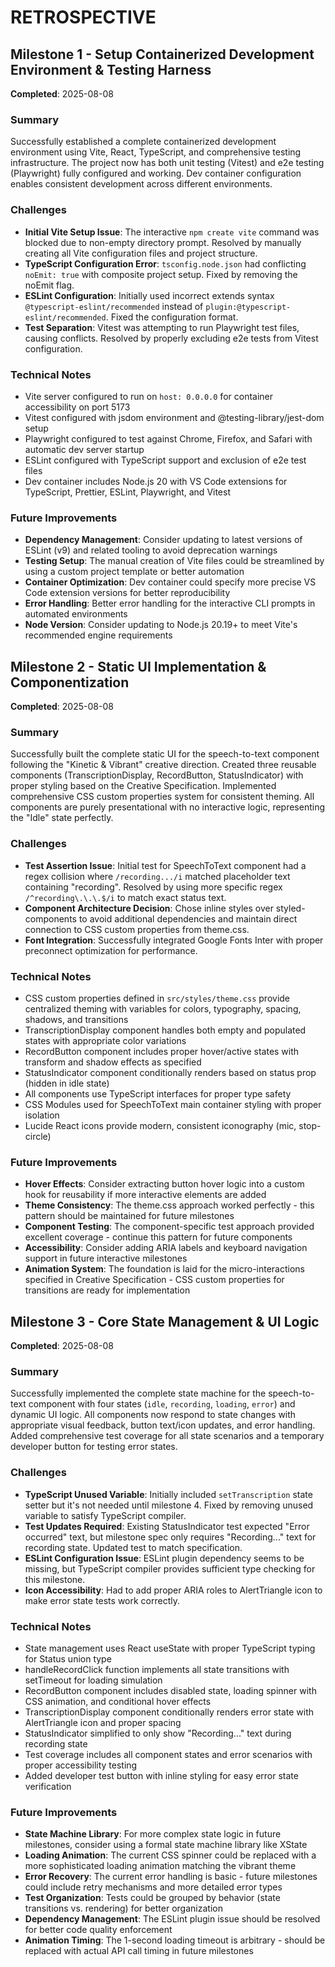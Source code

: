 # RETROSPECTIVE

## Milestone 1 - Setup Containerized Development Environment & Testing Harness
**Completed**: 2025-08-08

### Summary
Successfully established a complete containerized development environment using Vite, React, TypeScript, and comprehensive testing infrastructure. The project now has both unit testing (Vitest) and e2e testing (Playwright) fully configured and working. Dev container configuration enables consistent development across different environments.

### Challenges
- **Initial Vite Setup Issue**: The interactive `npm create vite` command was blocked due to non-empty directory prompt. Resolved by manually creating all Vite configuration files and project structure.
- **TypeScript Configuration Error**: `tsconfig.node.json` had conflicting `noEmit: true` with composite project setup. Fixed by removing the noEmit flag.
- **ESLint Configuration**: Initially used incorrect extends syntax `@typescript-eslint/recommended` instead of `plugin:@typescript-eslint/recommended`. Fixed the configuration format.
- **Test Separation**: Vitest was attempting to run Playwright test files, causing conflicts. Resolved by properly excluding e2e tests from Vitest configuration.

### Technical Notes
- Vite server configured to run on `host: 0.0.0.0` for container accessibility on port 5173
- Vitest configured with jsdom environment and @testing-library/jest-dom setup
- Playwright configured to test against Chrome, Firefox, and Safari with automatic dev server startup
- ESLint configured with TypeScript support and exclusion of e2e test files
- Dev container includes Node.js 20 with VS Code extensions for TypeScript, Prettier, ESLint, Playwright, and Vitest

### Future Improvements
- **Dependency Management**: Consider updating to latest versions of ESLint (v9) and related tooling to avoid deprecation warnings
- **Testing Setup**: The manual creation of Vite files could be streamlined by using a custom project template or better automation
- **Container Optimization**: Dev container could specify more precise VS Code extension versions for better reproducibility
- **Error Handling**: Better error handling for the interactive CLI prompts in automated environments
- **Node Version**: Consider updating to Node.js 20.19+ to meet Vite's recommended engine requirements

## Milestone 2 - Static UI Implementation & Componentization
**Completed**: 2025-08-08

### Summary
Successfully built the complete static UI for the speech-to-text component following the "Kinetic & Vibrant" creative direction. Created three reusable components (TranscriptionDisplay, RecordButton, StatusIndicator) with proper styling based on the Creative Specification. Implemented comprehensive CSS custom properties system for consistent theming. All components are purely presentational with no interactive logic, representing the "Idle" state perfectly.

### Challenges
- **Test Assertion Issue**: Initial test for SpeechToText component had a regex collision where `/recording.../i` matched placeholder text containing "recording". Resolved by using more specific regex `/^recording\.\.\.$/i` to match exact status text.
- **Component Architecture Decision**: Chose inline styles over styled-components to avoid additional dependencies and maintain direct connection to CSS custom properties from theme.css.
- **Font Integration**: Successfully integrated Google Fonts Inter with proper preconnect optimization for performance.

### Technical Notes
- CSS custom properties defined in `src/styles/theme.css` provide centralized theming with variables for colors, typography, spacing, shadows, and transitions
- TranscriptionDisplay component handles both empty and populated states with appropriate color variations
- RecordButton component includes proper hover/active states with transform and shadow effects as specified
- StatusIndicator component conditionally renders based on status prop (hidden in idle state)
- All components use TypeScript interfaces for proper type safety
- CSS Modules used for SpeechToText main container styling with proper isolation
- Lucide React icons provide modern, consistent iconography (mic, stop-circle)

### Future Improvements
- **Hover Effects**: Consider extracting button hover logic into a custom hook for reusability if more interactive elements are added
- **Theme Consistency**: The theme.css approach worked perfectly - this pattern should be maintained for future milestones
- **Component Testing**: The component-specific test approach provided excellent coverage - continue this pattern for future components
- **Accessibility**: Consider adding ARIA labels and keyboard navigation support in future interactive milestones
- **Animation System**: The foundation is laid for the micro-interactions specified in Creative Specification - CSS custom properties for transitions are ready for implementation

## Milestone 3 - Core State Management & UI Logic
**Completed**: 2025-08-08

### Summary
Successfully implemented the complete state machine for the speech-to-text component with four states (`idle`, `recording`, `loading`, `error`) and dynamic UI logic. All components now respond to state changes with appropriate visual feedback, button text/icon updates, and error handling. Added comprehensive test coverage for all state scenarios and a temporary developer button for testing error states.

### Challenges
- **TypeScript Unused Variable**: Initially included `setTranscription` state setter but it's not needed until milestone 4. Fixed by removing unused variable to satisfy TypeScript compiler.
- **Test Updates Required**: Existing StatusIndicator test expected "Error occurred" text, but milestone spec only requires "Recording..." text for recording state. Updated test to match specification.
- **ESLint Configuration Issue**: ESLint plugin dependency seems to be missing, but TypeScript compiler provides sufficient type checking for this milestone.
- **Icon Accessibility**: Had to add proper ARIA roles to AlertTriangle icon to make error state tests work correctly.

### Technical Notes
- State management uses React useState with proper TypeScript typing for Status union type
- handleRecordClick function implements all state transitions with setTimeout for loading simulation
- RecordButton component includes disabled state, loading spinner with CSS animation, and conditional hover effects
- TranscriptionDisplay component conditionally renders error state with AlertTriangle icon and proper spacing
- StatusIndicator simplified to only show "Recording..." text during recording state
- Test coverage includes all component states and error scenarios with proper accessibility testing
- Added developer test button with inline styling for easy error state verification

### Future Improvements
- **State Machine Library**: For more complex state logic in future milestones, consider using a formal state machine library like XState
- **Loading Animation**: The current CSS spinner could be replaced with a more sophisticated loading animation matching the vibrant theme
- **Error Recovery**: The current error handling is basic - future milestones could include retry mechanisms and more detailed error types
- **Test Organization**: Tests could be grouped by behavior (state transitions vs. rendering) for better organization
- **Dependency Management**: The ESLint plugin issue should be resolved for better code quality enforcement
- **Animation Timing**: The 1-second loading timeout is arbitrary - should be replaced with actual API call timing in future milestones
